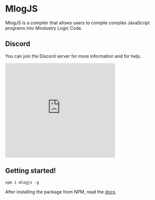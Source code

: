 # MlogJS

MlogJS is a compiler that allows users to compile complex JavaScript programs into Mindustry Logic Code.

## Discord

You can join the Discord server for more information and for help.

<iframe src="https://discord.com/widget?id=841105039211888710&theme=dark" width="350" height="300" allowtransparency="true" frameborder="0" sandbox="allow-popups allow-popups-to-escape-sandbox allow-same-origin allow-scripts"></iframe>

## Getting started!

```
npm i mlogjs -g
```

After installing the package from NPM, read the [docs](#/getting-started).
